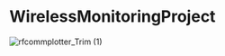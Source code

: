 # WirelessMonitoringProject

![rfcommplotter_Trim (1)](https://user-images.githubusercontent.com/74556373/141704583-e9b72f2a-a6c9-4288-aeae-0984943d67ec.gif)
